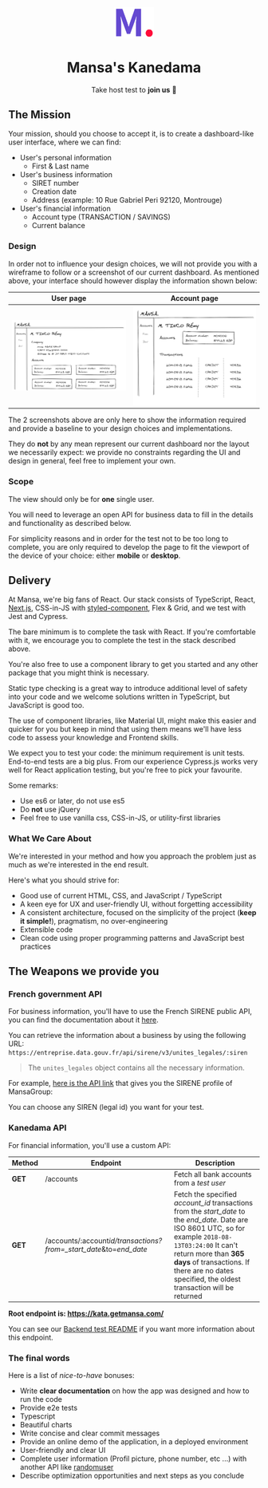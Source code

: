 <p align="center"><a href="https://github.com/MansaGroup/kanedama" target="blank"><img src="../.github/assets/logo.png" width="80" alt="Mansa's Logo" /></a></p>
<h1 align="center">Mansa's Kanedama</h1>
<p align="center">Take host test to <b>join us</b> 💜</p>

## The Mission

Your mission, should you choose to accept it, is to create a
dashboard-like user interface, where we can find:

- User's personal information
  - First & Last name
- User's business information
  - SIRET number
  - Creation date
  - Address (example: 10 Rue Gabriel Peri 92120, Montrouge)
- User's financial information
  - Account type (TRANSACTION / SAVINGS)
  - Current balance

### Design

In order not to influence your design choices, we will not provide you
with a wireframe to follow or a screenshot of our current dashboard.
As mentioned above, your interface should however display the information
shown below:

|                        User page                        |                      Account page                       |
| :-----------------------------------------------------: | :-----------------------------------------------------: |
| ![Design Draft1](../.github/assets/frontend/draft1.png) | ![Design Draft2](../.github/assets/frontend/draft2.png) |

The 2 screenshots above are only here to show the information required and
provide a baseline to your design choices and implementations.

They do **not** by any mean represent our current dashboard nor the layout
we necessarily expect: we provide no constraints regarding the UI and design
in general, feel free to implement your own.

### Scope

The view should only be for **one** single user.

You will need to leverage an open API for business data to fill in the details
and functionality as described below.

For simplicity reasons and in order for the test not to be too long to complete,
you are only required to develop the page to fit the viewport of the device of
your choice: either **mobile** or **desktop**.

## Delivery

At Mansa, we're big fans of React. Our stack consists of TypeScript, React,
[Next.js](https://nextjs.org/), CSS-in-JS with [styled-component](https://styled-components.com/),
Flex & Grid, and we test with Jest and Cypress.

The bare minimum is to complete the task with React. If you're comfortable with
it, we encourage you to complete the test in the stack described above.

You're also free to use a component library to get you started and any other
package that you might think is necessary.

Static type checking is a great way to introduce additional level of safety
into your code and we welcome solutions written in TypeScript, but JavaScript
is good too.

The use of component libraries, like Material UI, might make this easier and
quicker for you but keep in mind that using them means we'll have less code
to assess your knowledge and Frontend skills.

We expect you to test your code: the minimum requirement is unit tests.
End-to-end tests are a big plus. From our experience Cypress.js works very well
for React application testing, but you're free to pick your favourite.

Some remarks:

- Use es6 or later, do not use es5
- Do **not** use jQuery
- Feel free to use vanilla css, CSS-in-JS, or utility-first libraries

### What We Care About

We're interested in your method and how you approach the problem just as much
as we're interested in the end result.

Here's what you should strive for:

- Good use of current HTML, CSS, and JavaScript / TypeScript
- A keen eye for UX and user-friendly UI, without forgetting accessibility
- A consistent architecture, focused on the simplicity of the project
  (**keep it simple!**), pragmatism, no over-engineering
- Extensible code
- Clean code using proper programming patterns and JavaScript best practices

## The Weapons we provide you

### French government API

For business information, you'll have to use the French SIRENE public API,
you can find the documentation about it [here](https://entreprise.data.gouv.fr/api_doc/sirene).

You can retrieve the information about a business by using the following URL:
`https://entreprise.data.gouv.fr/api/sirene/v3/unites_legales/:siren`

> The `unites_legales` object contains all the necessary information.

For example, [here is the API link](https://entreprise.data.gouv.fr/api/sirene/v3/unites_legales/852379890)
that gives you the SIRENE profile of MansaGroup:

You can choose any SIREN (legal id) you want for your test.

### Kanedama API

For financial information, you'll use a custom API:

| Method  | Endpoint                                                            | Description                                                                                                                                                                                                                                                                         |
| ------- | ------------------------------------------------------------------- | ----------------------------------------------------------------------------------------------------------------------------------------------------------------------------------------------------------------------------------------------------------------------------------- |
| **GET** | /accounts                                                           | Fetch all bank accounts from a _test user_                                                                                                                                                                                                                                          |
| **GET** | /accounts/:account*id/transactions?from=\_start_date*&to=_end_date_ | Fetch the specified _account_id_ transactions from the _start_date_ to the _end_date_. Date are ISO 8601 UTC, so for example `2018-08-13T03:24:00` It can't return more than **365 days** of transactions. If there are no dates specified, the oldest transaction will be returned |

**Root endpoint is: https://kata.getmansa.com/**

You can see our [Backend test README](../backend/README.md) if you want
more information about this endpoint.

### The final words

Here is a list of _nice-to-have_ bonuses:

- Write **clear documentation** on how the app was designed and how to
  run the code
- Provide e2e tests
- Typescript
- Beautiful charts
- Write concise and clear commit messages
- Provide an online demo of the application, in a deployed environment
- User-friendly and clear UI
- Complete user information (Profil picture, phone number, etc ...) with
  another API like [randomuser](https://randomuser.me)
- Describe optimization opportunities and next steps as you conclude
